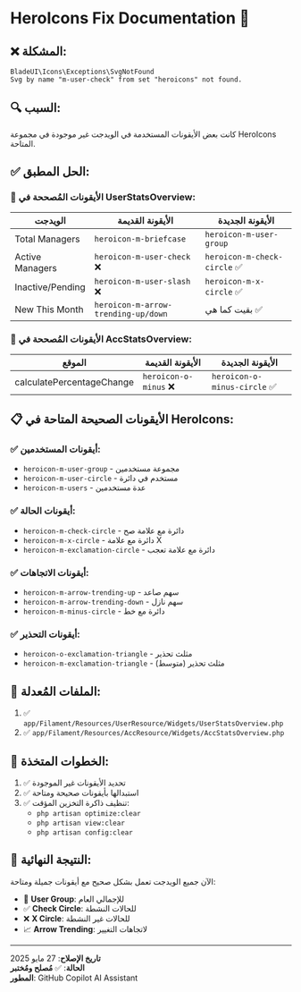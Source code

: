 # HeroIcons Fix Documentation 🔧

## ❌ **المشكلة:**
```
BladeUI\Icons\Exceptions\SvgNotFound
Svg by name "m-user-check" from set "heroicons" not found.
```

## 🔍 **السبب:**
كانت بعض الأيقونات المستخدمة في الويدجت غير موجودة في مجموعة HeroIcons المتاحة.

## ✅ **الحل المطبق:**

### 🎯 **الأيقونات المُصححة في UserStatsOverview:**

| الويدجت | الأيقونة القديمة | الأيقونة الجديدة |
|---------|-----------------|------------------|
| Total Managers | `heroicon-m-briefcase` | `heroicon-m-user-group` |
| Active Managers | `heroicon-m-user-check` ❌ | `heroicon-m-check-circle` ✅ |
| Inactive/Pending | `heroicon-m-user-slash` ❌ | `heroicon-m-x-circle` ✅ |
| New This Month | `heroicon-m-arrow-trending-up/down` | بقيت كما هي ✅ |

### 🎯 **الأيقونات المُصححة في AccStatsOverview:**

| الموقع | الأيقونة القديمة | الأيقونة الجديدة |
|--------|-----------------|------------------|
| calculatePercentageChange | `heroicon-o-minus` ❌ | `heroicon-o-minus-circle` ✅ |

## 📋 **الأيقونات الصحيحة المتاحة في HeroIcons:**

### ✅ **أيقونات المستخدمين:**
- `heroicon-m-user-group` - مجموعة مستخدمين
- `heroicon-m-user-circle` - مستخدم في دائرة
- `heroicon-m-users` - عدة مستخدمين

### ✅ **أيقونات الحالة:**
- `heroicon-m-check-circle` - دائرة مع علامة صح
- `heroicon-m-x-circle` - دائرة مع علامة X
- `heroicon-m-exclamation-circle` - دائرة مع علامة تعجب

### ✅ **أيقونات الاتجاهات:**
- `heroicon-m-arrow-trending-up` - سهم صاعد
- `heroicon-m-arrow-trending-down` - سهم نازل
- `heroicon-m-minus-circle` - دائرة مع خط

### ✅ **أيقونات التحذير:**
- `heroicon-o-exclamation-triangle` - مثلث تحذير
- `heroicon-m-exclamation-triangle` - مثلث تحذير (متوسط)

## 🔧 **الملفات المُعدلة:**

1. ✅ `app/Filament/Resources/UserResource/Widgets/UserStatsOverview.php`
2. ✅ `app/Filament/Resources/AccResource/Widgets/AccStatsOverview.php`

## 🚀 **الخطوات المتخذة:**

1. ✅ تحديد الأيقونات غير الموجودة
2. ✅ استبدالها بأيقونات صحيحة ومتاحة
3. ✅ تنظيف ذاكرة التخزين المؤقت:
   - `php artisan optimize:clear`
   - `php artisan view:clear`
   - `php artisan config:clear`

## 🎨 **النتيجة النهائية:**

الآن جميع الويدجت تعمل بشكل صحيح مع أيقونات جميلة ومتاحة:

- 👥 **User Group**: للإجمالي العام
- ✅ **Check Circle**: للحالات النشطة
- ❌ **X Circle**: للحالات غير النشطة
- 📈 **Arrow Trending**: لاتجاهات التغيير

---

**تاريخ الإصلاح**: 27 مايو 2025  
**الحالة**: ✅ **مُصلح ومُختبر**  
**المطور**: GitHub Copilot AI Assistant
